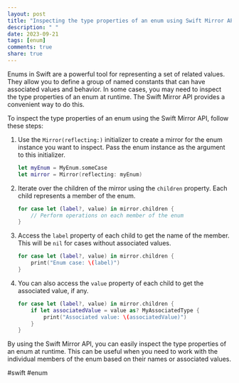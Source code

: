 ```yaml
---
layout: post
title: "Inspecting the type properties of an enum using Swift Mirror API"
description: " "
date: 2023-09-21
tags: [enum]
comments: true
share: true
---
```


Enums in Swift are a powerful tool for representing a set of related values. They allow you to define a group of named constants that can have associated values and behavior. In some cases, you may need to inspect the type properties of an enum at runtime. The Swift Mirror API provides a convenient way to do this.

To inspect the type properties of an enum using the Swift Mirror API, follow these steps:

1. Use the `Mirror(reflecting:)` initializer to create a mirror for the enum instance you want to inspect. Pass the enum instance as the argument to this initializer.

    ```swift
    let myEnum = MyEnum.someCase
    let mirror = Mirror(reflecting: myEnum)
    ```

2. Iterate over the children of the mirror using the `children` property. Each child represents a member of the enum.

    ```swift
    for case let (label?, value) in mirror.children {
        // Perform operations on each member of the enum
    }
    ```

3. Access the `label` property of each child to get the name of the member. This will be `nil` for cases without associated values.

    ```swift
    for case let (label?, value) in mirror.children {
        print("Enum case: \(label)")
    }
    ```

4. You can also access the `value` property of each child to get the associated value, if any.

    ```swift
    for case let (label?, value) in mirror.children {
        if let associatedValue = value as? MyAssociatedType {
            print("Associated value: \(associatedValue)")
        }
    }
    ```

By using the Swift Mirror API, you can easily inspect the type properties of an enum at runtime. This can be useful when you need to work with the individual members of the enum based on their names or associated values.

#swift #enum